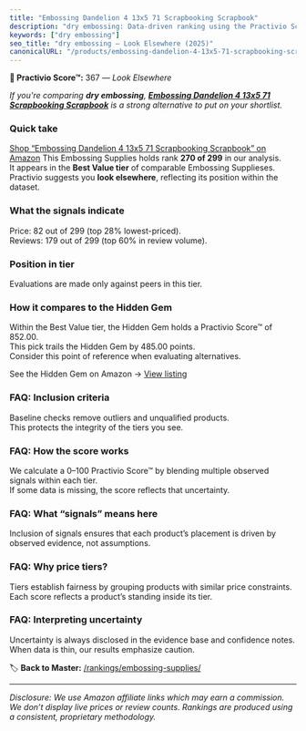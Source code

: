 ```yaml
---
title: "Embossing Dandelion 4 13x5 71 Scrapbooking Scrapbook"
description: "dry embossing: Data-driven ranking using the Practivio Score™. Positioned by quality, value, demand, findability, momentum."
keywords: ["dry embossing"]
seo_title: "dry embossing — Look Elsewhere (2025)"
canonicalURL: "/products/embossing-dandelion-4-13x5-71-scrapbooking-scrapbook-B0FBX1VNBL/"
---
```


**🚫 Practivio Score™:** 367 — _Look Elsewhere_


*If you're comparing **dry embossing**, **[Embossing Dandelion 4 13x5 71 Scrapbooking Scrapbook](https://www.amazon.com/dp/B0FBX1VNBL?tag=practivio-20)** is a strong alternative to put on your shortlist.*
### Quick take
[Shop “Embossing Dandelion 4 13x5 71 Scrapbooking Scrapbook” on Amazon](https://www.amazon.com/dp/B0FBX1VNBL?tag=practivio-20)
This Embossing Supplies holds rank **270 of 299** in our analysis.  
It appears in the **Best Value tier** of comparable Embossing Supplieses.  
Practivio suggests you **look elsewhere**, reflecting its position within the dataset.

### What the signals indicate
Price: 82 out of 299 (top 28% lowest-priced).  
Reviews: 179 out of 299 (top 60% in review volume).  

### Position in tier
Evaluations are made only against peers in this tier.

### How it compares to the Hidden Gem
Within the Best Value tier, the Hidden Gem holds a Practivio Score™ of 852.00.  
This pick trails the Hidden Gem by 485.00 points.  
Consider this point of reference when evaluating alternatives.  

See the Hidden Gem on Amazon → [View listing](https://www.amazon.com/dp/B095HXH34C?tag=practivio-20)

### FAQ: Inclusion criteria
Baseline checks remove outliers and unqualified products.  
This protects the integrity of the tiers you see.

### FAQ: How the score works
We calculate a 0–100 Practivio Score™ by blending multiple observed signals within each tier.  
If some data is missing, the score reflects that uncertainty.

### FAQ: What “signals” means here
Inclusion of signals ensures that each product’s placement is driven by observed evidence, not assumptions.

### FAQ: Why price tiers?
Tiers establish fairness by grouping products with similar price constraints.  
Each score reflects a product’s standing inside its tier.

### FAQ: Interpreting uncertainty
Uncertainty is always disclosed in the evidence base and confidence notes.  
When data is thin, our results emphasize caution.


🏷️ **Back to Master:** [/rankings/embossing-supplies/](/rankings/embossing-supplies/)

---
_Disclosure: We use Amazon affiliate links which may earn a commission. We don’t display live prices or review counts. Rankings are produced using a consistent, proprietary methodology._
